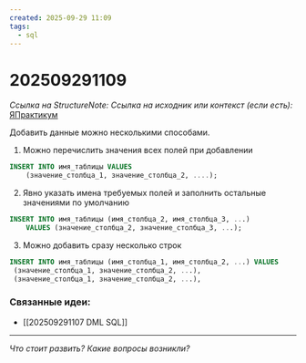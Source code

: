 ```yaml
---
created: 2025-09-29 11:09
tags:
  - sql
---
```

# 202509291109
*Ссылка на StructureNote:*
*Ссылка на исходник или контекст (если есть):* [ЯПрактикум](https://practicum.yandex.ru/learn/backend-nodejs/courses/a4214ab0-2146-4152-b90e-651bf4c7ca5e/sprints/564244/topics/1b53ba64-4733-4307-b1cd-4bdadedf0af9/lessons/0588c8e3-81e8-4667-b71d-56c039a9e472/)

Добавить данные можно несколькими способами.
1) Можно перечислить значения всех полей при добавлении
```sql
INSERT INTO имя_таблицы VALUES
    (значение_столбца_1, значение_столбца_2, ....);
```
2) Явно указать имена требуемых полей и заполнить остальные значениями по умолчанию
```sql
INSERT INTO имя_таблицы (имя_столбца_2, имя_столбца_3, ...)
    VALUES (значение_столбца_2, значение_столбца_3, ...);
```
3) Можно добавить сразу несколько строк
```sql
INSERT INTO имя_таблицы (имя_столбца_1, имя_столбца_2, ...) VALUES
 (значение_столбца_1, значение_столбца_2, ...),
 (значение_столбца_1, значение_столбца_2, ...),
```


### Связанные идеи:
* [[202509291107 DML SQL]]
---

*Что стоит развить? Какие вопросы возникли?*